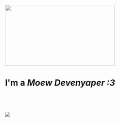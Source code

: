 <img src="https://media.tenor.com/5qOO9loT0IIAAAAC/bocchi-the-rock-hitori.gif" height="200px" width="360px" > 
<h1>I'm a <i>Moew Devenyaper :3<i> <h1>
<img src ="https://count.getloli.com/get/@Hisato?theme=asoul">
